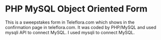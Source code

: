 # PHP MySQL Object Oriented Form

This is a sweepstakes form in Teleflora.com which shows in the confirmation page in teleflora.com. It was coded by PHP/MySQL and used mysqli API to connect MySQL. I used mysqli to connect MySQL.
